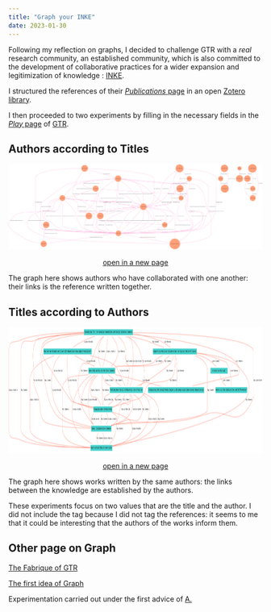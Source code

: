 ```yaml
---
title: "Graph your INKE"
date: 2023-01-30
---
```


Following my reflection on graphs, I decided to challenge GTR with a *real* research community, an established community, which is also committed to the development of collaborative practices for a wider expansion and legitimization of knowledge : [INKE](https://inke.ca/).

I structured the references of their [*Publications* page](https://inke.ca/publications/) in an open [Zotero library](https://www.zotero.org/groups/4929247/inke_for_gtr/items/CYCWSCA3/library).

I then proceeded to two experiments by filling in the necessary fields in the [*Play* page](http://gtr.digitaltextualities.ca/play) of [GTR](http://gtr.digitaltextualities.ca/). 

## Authors according to Titles

<img src="/images/inke-author-title.png" alt="" width="1200"/>

<p style="text-align:center"><a href="https://blank.blue/images/inke-title-author.png" target="blank">open in a new page</a></p>


The graph here shows authors who have collaborated with one another: their links is the reference written together.

## Titles according to Authors

<img src="/images/inke-title-author.png" alt="" width="1200" height="250"/>

<p style="text-align:center"><a href="https://blank.blue/images/inke-author-title.png" target="blank">open in a new page</a></p>

The graph here shows works written by the same authors: the links between the knowledge are established by the authors. 

These experiments focus on two values that are the title and the author. I did not include the tag because I did not tag the references: it seems to me that it could be interesting that the authors of the works inform them. 

## Other page on Graph

[The Fabrique of GTR](https://blank.blue/cherches/graph-ta-recherche/)

[The first idea of Graph](https://blank.blue/cherches/graph-ta-these/)

Experimentation carried out under the first advice of [A.](https://www.quaternum.net/)


<!--
Comme suite de ma réflexion sur les graphs, j'ai décidé de tester GTR à une réelle communauté de recherche, une communauté établie, qui se consacre de plus à développer des principes collaboratif pour une plus large expansion et légitimation des savoirs. 

J'ai structuré les références de leur page *Publications* dans une librairie Zotero ouverte.

J'ai ensuite procédé à deux expérimentations. 

1. les auteurs selon les titres : 

Le graph montre ici les auteurs ayant collaboré entre eux : leurs liens est la référence écrite ensemble

2. les titres selon les auteurs : 

Le graph montre ici les ouvrages écrits par de mêmes auteurs : les liens entre les savoirs sont établis par les auteurs. 


Ces expérimentations se concentrent sur deux valeurs que sont le titre et l'auteur. Je n'ai pas inclus le tag car je n'ai pas tagué les références : il me semble que cela pourrait être intéressant que les auteurs des ouvrages les renseigne. 

Expérimentation menée sous le premier conseil d'[A.](https://www.quaternum.net/)
-->
